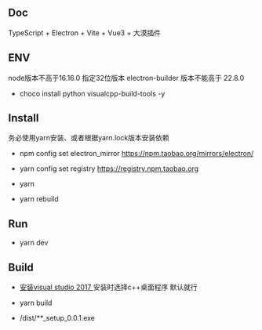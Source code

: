 ## Doc

TypeScript + Electron + Vite + Vue3 + 大漠插件

## ENV
node版本不高于16.16.0  指定32位版本
electron-builder 版本不能高于 22.8.0
- choco install python visualcpp-build-tools -y

## Install

务必使用yarn安装、或者根据yarn.lock版本安装依赖
- npm config set electron_mirror https://npm.taobao.org/mirrors/electron/
- yarn config set registry https://registry.npm.taobao.org

- yarn

- yarn rebuild

## Run

- yarn dev

## Build
- [安装visual studio 2017 ](https://my.visualstudio.com/Downloads?q=visual%20studio%202017%20version%2015.9) 安装时选择c++桌面程序  默认就行
- yarn build

- /dist/**_setup_0.0.1.exe
